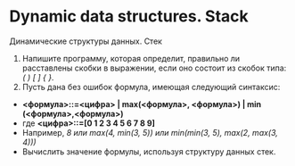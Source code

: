 # Dynamic data structures. Stack

Динамические структуры данных. Стек

1. Напишите программу, которая определит, правильно ли расставлены скобки в
   выражении, если оно состоит из скобок типа: _( ) [ ] { }_.
2. Пусть дана без ошибок формула, имеющая следующий синтаксис:

* **<формула>::=<цифра> | max(<формула>, <формула>) | min
  (<формула>,<формула>)**
* где **<цифра>::=[0 1 2 3 4 5 6 7 8 9]**
* Например, _8 или max(4, min(3, 5)) или min(min(3, 5), max(2, max(3, 4)))_
* Вычислить значение формулы, используя структуру данных стек.
